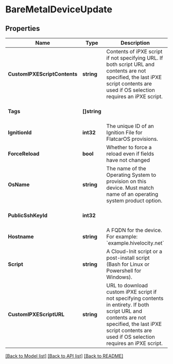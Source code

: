 # BareMetalDeviceUpdate

## Properties
Name | Type | Description | Notes
------------ | ------------- | ------------- | -------------
**CustomIPXEScriptContents** | **string** | Contents of iPXE script if not specifying URL. If both script URL and contents are not specified, the last iPXE script contents are used if OS selection requires an iPXE script. | [optional] [default to null]
**Tags** | **[]string** |  | [optional] [default to null]
**IgnitionId** | **int32** | The unique ID of an Ignition File for FlatcarOS provisions. | [optional] [default to null]
**ForceReload** | **bool** | Whether to force a reload even if fields have not changed | [optional] [default to null]
**OsName** | **string** | The name of the Operating System to provision on this device. Must match name of an operating system product option. | [default to null]
**PublicSshKeyId** | **int32** |  | [optional] [default to null]
**Hostname** | **string** | A FQDN for the device. For example: &#x60;example.hivelocity.net&#x60; | [default to null]
**Script** | **string** | A Cloud-Init script or a post-install script (Bash for Linux or Powershell for Windows). | [optional] [default to null]
**CustomIPXEScriptURL** | **string** | URL to download custom iPXE script if not specifying contents in entirety. If both script URL and contents are not specified, the last iPXE script contents are used if OS selection requires an  iPXE script. | [optional] [default to null]

[[Back to Model list]](../README.md#documentation-for-models) [[Back to API list]](../README.md#documentation-for-api-endpoints) [[Back to README]](../README.md)


